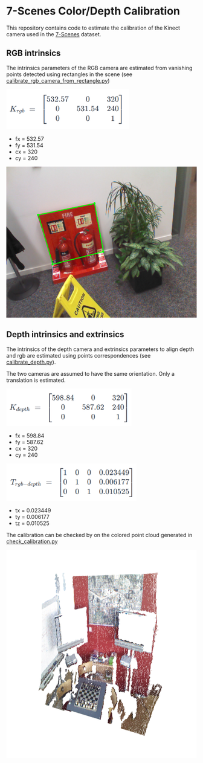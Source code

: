 # 7-Scenes Color/Depth Calibration

This repository contains code to estimate the calibration of the Kinect camera used in the [7-Scenes](https://www.microsoft.com/en-us/research/project/rgb-d-dataset-7-scenes/) dataset.


## RGB intrinsics
The intrinsics parameters of the RGB camera are estimated from vanishing points detected using rectangles in the scene (see [calibrate_rgb_camera_from_rectangle.py](calibrate_rgb_camera_from_rectangle.py))


<img src="doc/K_rgb.png " width="324" height="106">

- fx = 532.57
- fy = 531.54
- cx = 320
- cy = 240



<img src="doc/rgb_calibration.png " width="530" height="400">


## Depth intrinsics and extrinsics
The intrinsics of the depth camera and extrinsics parameters to align depth and rgb are estimated using points correspondences (see [calibrate_depth.py](calibrate_depth.py)).

The two cameras are assumed to have the same orientation. Only a translation is estimated.


<img src="doc/K_depth.png " width="331" height="99">

- fx = 598.84 
- fy = 587.62
- cx = 320
- cy = 240



<img src="doc/T_depth_rgb.png " width="344" height="99">

- tx = 0.023449
- ty = 0.006177
- tz = 0.010525


The calibration can be checked by on the colored point cloud generated in [check_calibration.py](check_calibration.py)

<img src="doc/colored_point_cloud.png " width="887" height="551">


